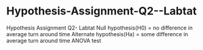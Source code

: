 # Hypothesis-Assignment-Q2--Labtat
Hypothesis Assignment Q2- Labtat
Null hypothesis(H0) = no difference in average turn around time
Alternate hypothesis(Ha) = some difference in average turn around time
ANOVA test
